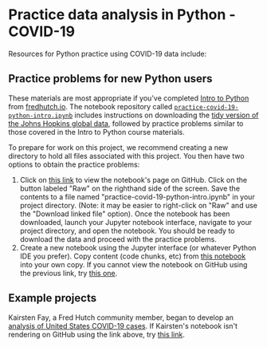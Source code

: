 # Practice data analysis in Python - COVID-19

Resources for Python practice using COVID-19 data include:

## Practice problems for new Python users

These materials are most appropriate if you've completed [Intro to Python](https://fredhutchio.github.io/python_intro/)
from [fredhutch.io](http://www.fredhutch.io).
The notebook repository called [`practice-covid-19-python-intro.ipynb`](practice-covid-19-python-intro.ipynb)
includes instructions on downloading the [tidy version of the Johns Hopkins global data](https://github.com/RamiKrispin/coronavirus),
followed by practice problems similar to those covered in the Intro to Python course materials.

To prepare for work on this project,
we recommend creating a new directory to hold all files associated with this project.
You then have two options to obtain the practice problems:

1. Click on [this link](practice-covid-19-python-intro.ipynb)
to view the notebook's page on GitHub.
Click on the button labeled "Raw" on the righthand side of the screen.
Save the contents to a file named "practice-covid-19-python-intro.ipynb"
in your project directory.
(Note: it may be easier to right-click on "Raw" and use the "Download linked file" option).
Once the notebook has been downloaded,
launch your Jupyter notebook interface,
navigate to your project directory,
and open the notebook.
You should be ready to download the data and proceed with the practice problems.
2. Create a new notebook using the Jupyter interface
(or whatever Python IDE you prefer).
Copy content (code chunks, etc)
from [this notebook](practice-covid-19-python-intro.ipynb)
into your own copy.
If you cannot view the notebook on GitHub using the previous link,
try [this one](https://nbviewer.jupyter.org/github/fredhutchio/practice-covid-19/blob/master/Python/practice-covid-19-python-intro.ipynb).

## Example projects

Kairsten Fay, a Fred Hutch community member,
began to develop an [analysis of United States COVID-19 cases](https://github.com/kairstenfay/data-viz/blob/master/covid-19/COVID-19.ipynb).
If Kairsten's notebook isn't rendering on GitHub using the link above,
try [this link](https://nbviewer.jupyter.org/github/kairstenfay/data-viz/blob/master/covid-19/COVID-19.ipynb). 
